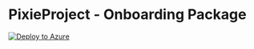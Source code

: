 # PixieProject - Onboarding Package

[![Deploy to Azure](https://aka.ms/deploytoazurebutton)](https://portal.azure.com/#create/Microsoft.Template/uri/https%3A%2F%2Fraw.githubusercontent.com%2FSentorSecurity%2FPixieProject%2Fmain%2FMSSDeploy)
